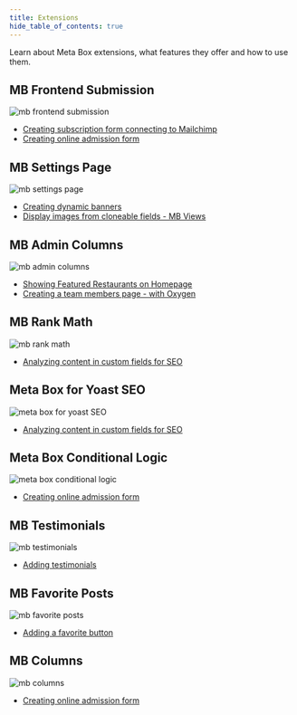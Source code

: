 ```yaml
---
title: Extensions
hide_table_of_contents: true
---
```


Learn about Meta Box extensions, what features they offer and how to use them.

<div className="category_wrap">
	<div className="tutorials_category">
		<div className="items">
			<h2 className="items_heading">MB Frontend Submission</h2>

![mb frontend submission](/tutorials/extensions-1.png)
<ul>
	<li><a href="/tutorials/create-subscription-form-connect-to-mailchimp/">Creating subscription form connecting to Mailchimp</a></li>
	<li><a href="/tutorials/create-online-admission-form/">Creating online admission form</a></li>
</ul>
		</div>
		<div className="items">
			<h2 className="items_heading">MB Settings Page</h2>

![mb settings page](/tutorials/extensions-2.png)
<ul>
	<li><a href="/tutorials/create-dynamic-banners/">Creating dynamic banners</a></li>
	<li><a href="/tutorials/display-images-cloneable-fields-mb-views/">Display images from cloneable fields - MB Views</a></li>
</ul>
		</div>
		<div className="items">
			<h2 className="items_heading">MB Admin Columns</h2>

![mb admin columns](/tutorials/extensions-6.png)
<ul>
	<li><a href="/tutorials/show-featured-products-meta-box-elementor-wp-grid-builder/">Showing Featured Restaurants on Homepage </a></li>
	<li><a href="/tutorials/create-team-members-page-mb-views/">Creating a team members page - with Oxygen</a></li>
</ul>
		</div>
		 <div className="items">
			<h2 className="items_heading">MB Rank Math</h2>

![mb rank math](/tutorials/extensions-4.png)
<ul>
	<li><a href="/tutorials/analyze-content-seo-rank-math/">Analyzing content in custom fields for SEO</a></li>
</ul>
		</div>
		<div className="items">
			<h2 className="items_heading">Meta Box for Yoast SEO</h2>

![meta box for yoast SEO](/tutorials/extensions-5.png)
<ul>
	<li><a href="/tutorials/analyze-content-yoast-seo/">Analyzing content in custom fields for SEO</a></li>
</ul>
		</div>
		<div className="items">
			<h2 className="items_heading">Meta Box Conditional Logic</h2>

![meta box conditional logic](/tutorials/extensions-3.png)
<ul>
	<li><a href="/tutorials/create-online-admission-form/">Creating online admission form</a></li>
</ul>
		</div>
		<div className="items">
			<h2 className="items_heading">MB Testimonials</h2>

![mb testimonials](/tutorials/extensions-8.png)
<ul>
	<li><a href="/tutorials/add-testimonials/">Adding testimonials</a></li>
</ul>
		</div>
		<div className="items">
			<h2 className="items_heading">MB Favorite Posts</h2>

![mb favorite posts](/tutorials/extensions-7.png)
<ul>
	<li><a href="/tutorials/add-favorite-button/"> Adding a favorite button</a></li>
</ul>
		</div>
		<div className="items">
			<h2 className="items_heading">MB Columns</h2>

![mb columns](/tutorials/extensions-9.png)
<ul>
	<li><a href="/tutorials/create-online-admission-form/">Creating online admission form</a></li>
</ul>
		</div>
	</div>
</div>
